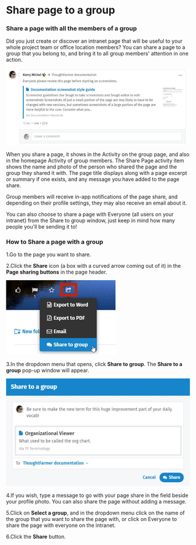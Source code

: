 # Share page to a group

### Share a page with all the members of a group

Did you just create or discover an intranet page that will be useful to your whole project team or office location members? You can share a page to a group that you belong to, and bring it to all group members' attention in one action.

![](../../.gitbook/assets/1%20%2851%29.jpg)



When you share a page, it shows in the Activity on the group page, and also in the homepage Activity of group members. The Share Page activity item shows the name and photo of the person who shared the page and the group they shared it with. The page title displays along with a page excerpt or summary if one exists, and any message you have added to the page share.  
  
Group members will receive in-app notifications of the page share, and depending on their profile settings, they may also receive an email about it.  
  
You can also choose to share a page with Everyone \(all users on your intranet\) from the Share to group window, just keep in mind how many people you'll be sending it to!

### How to Share a page with a group

1.Go to the page you want to share.

2.Click the **Share** icon \(a box with a curved arrow coming out of it\) in the **Page sharing buttons** in the page header.

![](../../.gitbook/assets/2%20%2814%29.jpg)

3.In the dropdown menu that opens, click **Share to group**. The **Share to a group** pop-up window will appear.  


![](../../.gitbook/assets/3%20%2833%29.jpg)



4.If you wish, type a message to go with your page share in the field beside your profile photo. You can also share the page without adding a message.

5.Click on **Select a group**, and in the dropdown menu click on the name of the group that you want to share the page with, or click on Everyone to share the page with everyone on the intranet.

6.Click the **Share** button.

